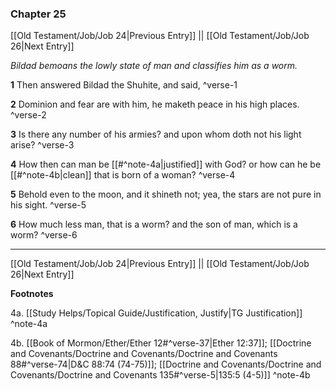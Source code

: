 ### Chapter 25

[[Old Testament/Job/Job 24|Previous Entry]]  ||  [[Old Testament/Job/Job 26|Next Entry]]

*Bildad bemoans the lowly state of man and classifies him as a worm.*

**1**  Then answered Bildad the Shuhite, and said, ^verse-1

**2**  Dominion and fear are with him, he maketh peace in his high places. ^verse-2

**3**  Is there any number of his armies? and upon whom doth not his light arise? ^verse-3

**4**  How then can man be [[#^note-4a|justified]] with God? or how can he be [[#^note-4b|clean]] that is born of a woman? ^verse-4

**5**  Behold even to the moon, and it shineth not; yea, the stars are not pure in his sight. ^verse-5

**6**  How much less man, that is a worm? and the son of man, which is a worm? ^verse-6


---
[[Old Testament/Job/Job 24|Previous Entry]]  ||  [[Old Testament/Job/Job 26|Next Entry]]


**Footnotes**


4a. [[Study Helps/Topical Guide/Justification, Justify|TG Justification]] ^note-4a

4b. [[Book of Mormon/Ether/Ether 12#^verse-37|Ether 12:37]]; [[Doctrine and Covenants/Doctrine and Covenants/Doctrine and Covenants 88#^verse-74|D&C 88:74 (74-75)]]; [[Doctrine and Covenants/Doctrine and Covenants/Doctrine and Covenants 135#^verse-5|135:5 (4-5)]] ^note-4b